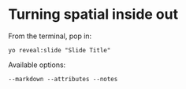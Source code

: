 
# Turning spatial inside out

From the terminal, pop in:

  ```yo reveal:slide "Slide Title"```

Available options:

 ```--markdown --attributes --notes```

